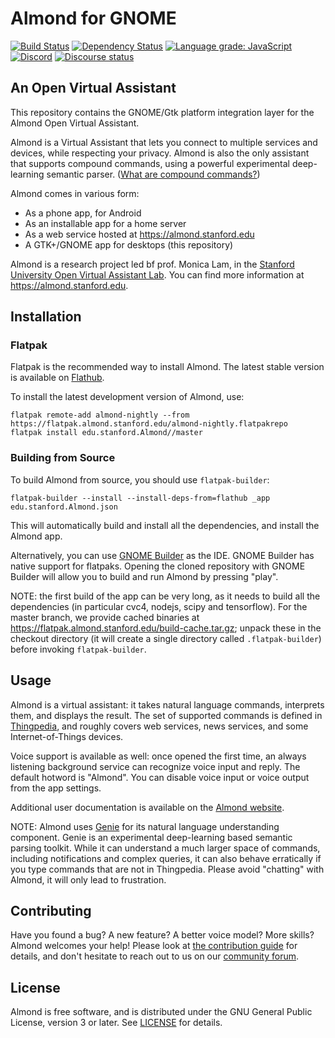 # Almond for GNOME

[![Build Status](https://travis-ci.com/stanford-oval/almond-gnome.svg?branch=master)](https://travis-ci.com/stanford-oval/almond-gnome) [![Dependency Status](https://david-dm.org/stanford-oval/almond-gnome/status.svg)](https://david-dm.org/stanford-oval/almond-gnome) [![Language grade: JavaScript](https://img.shields.io/lgtm/grade/javascript/g/stanford-oval/almond-gnome.svg?logo=lgtm&logoWidth=18)](https://lgtm.com/projects/g/stanford-oval/almond-gnome/context:javascript) [![Discord](https://img.shields.io/discord/642041264208085014)](https://discord.gg/anthtR4) [![Discourse status](https://img.shields.io/discourse/https/community.almond.stanford.edu/status.svg)](https://community.almond.stanford.edu)

## An Open Virtual Assistant

This repository contains the GNOME/Gtk platform integration layer for the Almond
Open Virtual Assistant.

Almond is a Virtual Assistant that lets you connect to multiple services and 
devices, while respecting your privacy.
Almond is also the only assistant that supports compound commands, using a powerful experimental deep-learning semantic parser. ([What are compound commands?](https://almond.stanford.edu/#section-commandpedia))

Almond comes in various form:

- As a phone app, for Android
- As an installable app for a home server
- As a web service hosted at <https://almond.stanford.edu>
- A GTK+/GNOME app for desktops (this repository)

Almond is a research project led bf prof. Monica Lam, in the [Stanford University Open Virtual Assistant Lab](https://oval.cs.stanford.edu).  You can find more
information at <https://almond.stanford.edu>.

## Installation

### Flatpak

Flatpak is the recommended way to install Almond. The latest stable version is available on [Flathub](https://flathub.org/apps/details/edu.stanford.Almond).

To install the latest development version of Almond, use:
```
flatpak remote-add almond-nightly --from https://flatpak.almond.stanford.edu/almond-nightly.flatpakrepo
flatpak install edu.stanford.Almond//master
```

### Building from Source

To build Almond from source, you should use `flatpak-builder`:

```
flatpak-builder --install --install-deps-from=flathub _app edu.stanford.Almond.json
```

This will automatically build and install all the dependencies, and install the Almond app.

Alternatively, you can use [GNOME Builder](https://flathub.org/apps/details/org.gnome.Builder) as the IDE.
GNOME Builder has native support for flatpaks. Opening the cloned repository with GNOME Builder will allow
you to build and run Almond by pressing "play".

NOTE: the first build of the app can be very long, as it needs to build all the dependencies (in particular
cvc4, nodejs, scipy and tensorflow). For the master branch, we provide cached binaries at <https://flatpak.almond.stanford.edu/build-cache.tar.gz>; unpack these in the checkout directory (it will create a single directory called `.flatpak-builder`)
before invoking `flatpak-builder`. 

## Usage

Almond is a virtual assistant: it takes natural language commands, interprets them, and displays the result.
The set of supported commands is defined in [Thingpedia](https://thingpedia.stanford.edu), and roughly
covers web services, news services, and some Internet-of-Things devices.

Voice support is available as well: once opened the first time, an always listening background service
can recognize voice input and reply. The default hotword is "Almond".
You can disable voice input or voice output from the app settings. 

Additional user documentation is available on the [Almond website](https://almond.stanford.edu).

NOTE: Almond uses [Genie](https://github.com/stanford-oval/genie-toolkit) for its natural language understanding
component. Genie is an experimental deep-learning based semantic parsing toolkit. While it can understand a much larger space
of commands, including notifications and complex queries, it can also behave erratically if you type commands that are not
in Thingpedia. Please avoid "chatting" with Almond, it will only lead to frustration. 

## Contributing

Have you found a bug? A new feature? A better voice model? More skills? Almond welcomes your help!
Please look at [the contribution guide](CONTRIBUTING.md) for details, and don't hesitate to reach out to us
on our [community forum](https://community.almond.stanford.edu).

## License

Almond is free software, and is distributed under the GNU General Public License, version 3 or later.
See [LICENSE](LICENSE) for details.

